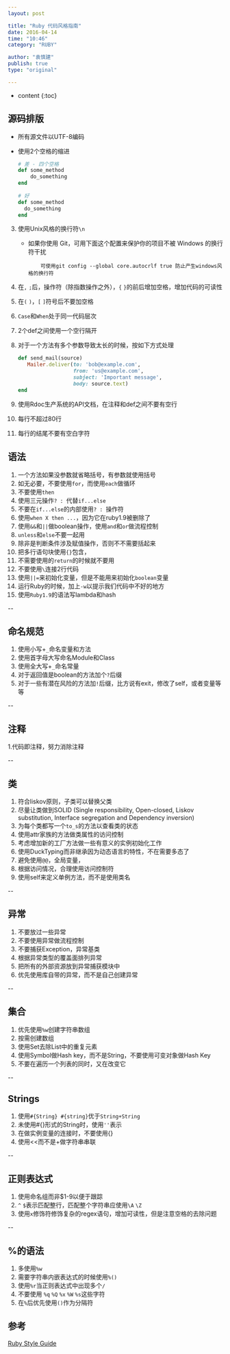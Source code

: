 ```yaml
---
layout: post

title: "Ruby 代码风格指南"
date: 2016-04-14
time: "10:46"
category: "RUBY"

author: "袁慎建"
publish: true
type: "original"

---
```


* content
{:toc}



## 源码排版
* 所有源文件以UTF-8编码
* 使用2个空格的缩进

	```ruby
	# 差 - 四个空格
	def some_method
	    do_something
	end
		
	# 好
	def some_method
	  do_something
	end
	
	```

3. 使用Unix风格的换行符`\n`
	- 如果你使用 Git，可用下面这个配置来保护你的项目不被 Windows 的换行符干扰
	
		```
			可使用git config --global core.autocrlf true 防止产生windows风格的换行符
		```
4. 在`,` `;`后，操作符（除指数操作之外），`{` `}`的前后增加空格，增加代码的可读性
5. 在`(` `)`，`[` `]`符号后不要加空格
6. `Case`和`When`处于同一代码层次
7. 2个def之间使用一个空行隔开
8. 对于一个方法有多个参数导致太长的时候，按如下方式处理

	```ruby
	def send_mail(source)
	   Mailer.deliver(to: 'bob@example.com',
	                  from: 'us@example.com',
	                  subject: 'Important message',
	                  body: source.text)
	end
	```
9. 使用Rdoc生产系统的API文档，在注释和def之间不要有空行
10. 每行不超过80行
11. 每行的结尾不要有空白字符



## 语法
1. 一个方法如果没参数就省略括号，有参数就使用括号
2. 如无必要，不要使用`for`，而使用`each`做循环
3. 不要使用`then`
4. 使用三元操作`? : `代替`if...else`
5. 不要在`if...else`的内部使用`? : `操作符
6. 使用`when X then ...`，因为它在ruby1.9被删除了
7. 使用`&&`和`||`做boolean操作，使用`and`和`or`做流程控制
8. `unless`和`else`不要一起用
9. 除非是判断条件涉及赋值操作，否则不不需要括起来
10. 把多行语句块使用`{}`包含，
11. 不需要使用的`return`的时候就不要用
12. 不要使用`\`连接2行代码
13. 使用`||=`来初始化变量，但是不能用来初始化`boolean`变量
14. 运行Ruby的时候，加上`-w`以提示我们代码中不好的地方
15. 使用`Ruby1.9`的语法写lambda和hash

--

## 命名规范
1. 使用小写+`_`命名变量和方法
2. 使用首字母大写命名Module和Class
3. 使用全大写+`_`命名常量
4. 对于返回值是boolean的方法加个`?`后缀
5. 对于一些有潜在风险的方法加`!`后缀，比方说有exit，修改了self，或者变量等等

--

## 注释
1.代码即注释，努力消除注释

--

## 类
1. 符合liskov原则，子类可以替换父类
2. 尽量让类做到SOLID (Single responsibility, Open-closed, Liskov substitution, Interface segregation and Dependency inversion)
3. 为每个类都写一个`to_s`的方法以查看类的状态
4. 使用attr家族的方法做类属性的访问控制
5. 考虑增加新的工厂方法做一些有意义的实例初始化工作
6. 使用DuckTyping而非继承因为动态语言的特性，不在需要多态了
7. 避免使用`@@`，全局变量，
8. 根据访问情况，合理使用访问控制符
9. 使用self来定义单例方法，而不是使用类名

--

## 异常
1. 不要放过一些异常
2. 不要使用异常做流程控制
3. 不要捕获Exception，异常基类
4. 根据异常类型的覆盖面排列异常
5. 把所有的外部资源放到异常捕获模块中
6. 优先使用库自带的异常，而不是自己创建异常

--

## 集合
1. 优先使用`%w`创建字符串数组
2. 按需创建数组
3. 使用Set去除List中的重复元素
4. 使用Symbol做Hash key，而不是String，不要使用可变对象做Hash Key
5. 不要在遍历一个列表的同时，又在改变它

--

## Strings
1. 使用`#{String} #{string}`优于`String+String`
2. 未使用#{}形式的String时，使用`''`表示
3. 在做实例变量的连接时，不要使用{}
4. 使用<<而不是+做字符串串联

--

## 正则表达式
1. 使用命名组而非$1-9以便于跟踪
2. `^` `$`表示匹配整行，匹配整个字符串应使用`\A` `\Z`
3. 使用`x`修饰符修饰复杂的regex语句，增加可读性，但是注意空格的去除问题

--

## %的语法
1. 多使用`%w`
2. 需要字符串内嵌表达式的时候使用`%()`
3. 使用`%r`当正则表达式中出现多个`/`
4. 不要使用 `%q` `%Q` `%x` `%W` `%s`这些字符
5. 在`%`后优先使用`()`作为分隔符


## 参考
[Ruby Style Guide](https://github.com/bbatsov/ruby-style-guide)

